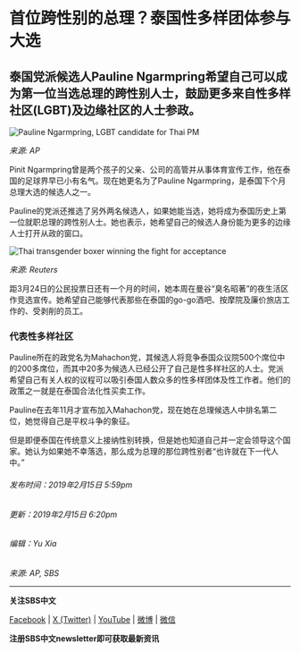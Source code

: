 # 首位跨性别的总理？泰国性多样团体参与大选

## 泰国党派候选人Pauline Ngarmpring希望自己可以成为第一位当选总理的跨性别人士，鼓励更多来自性多样社区(LGBT)及边缘社区的人士参政。

![Pauline Ngarmpring, LGBT candidate for Thai PM](https://images.sbs.com.au/dims4/default/7ce7051/2147483647/strip/true/crop/1280x720+0+64/resize/1280x720!/quality/90/?url=http%3A%2F%2Fsbs-au-brightspot.s3.amazonaws.com%2Fdrupal%2Fyourlanguage%2Fpublic%2F469106ad-cd61-4aed-af4a-1b1897ea4d1a_1550213855.jpeg&imwidth=1280)

*来源: AP*

Pinit Ngarmpring曾是两个孩子的父亲、公司的高管并从事体育宣传工作，他在泰国的足球界早已小有名气。现在她更名为了Pauline Ngarmpring，是泰国下个月总理大选的候选人之一。

Pauline的党派还推选了另外两名候选人，如果她能当选，她将成为泰国历史上第一位就职总理的跨性别人士。她也表示，她希望自己的候选人身份能为更多的边缘人士打开从政的窗口。

![Thai transgender boxer winning the fight for acceptance](https://images.sbs.com.au/drupal/yourlanguage/public/b1ac58c1-bdca-456e-bb65-7503bea5e017_1550213294.jpeg?imwidth=1280)

*来源: Reuters*

距3月24日的公民投票日还有一个月的时间，她本周在曼谷“臭名昭著”的夜生活区作竞选宣传。她希望自己能够代表那些在泰国的go-go酒吧、按摩院及廉价旅店工作的、受剥削的员工。

### 代表性多样社区

Pauline所在的政党名为Mahachon党，其候选人将竞争泰国众议院500个席位中的200多席位，而其中20多为候选人已经公开了自己是性多样社区的人士。党派希望自己有关人权的议程可以吸引泰国人数众多的性多样团体及性工作者。他们的政策之一就是在泰国合法化性买卖工作。

Pauline在去年11月才宣布加入Mahachon党，现在她在总理候选人中排名第二位，她觉得自己是平权斗争的象征。

但是即便泰国在传统意义上接纳性别转换，但是她也知道自己并一定会领导这个国家。她认为如果她不幸落选，那么成为总理的那位跨性别者“也许就在下一代人中。”

###### 发布时间：2019年2月15日 5:59pm

###### 更新：2019年2月15日 6:20pm

###### 编辑：Yu Xia

*来源: AP, SBS*

--- 

**关注SBS中文** 

[Facebook](https://www.facebook.com/SBSChinese) | [X (Twitter)](https://twitter.com/sbschinese) | [YouTube](https://www.youtube.com/c/sbschinesenews) | [微博](https://weibo.com/sbschinese) | [微信](weixin://dl/chat?sbsradiochinese) 

**注册SBS中文newsletter即可获取最新资讯**